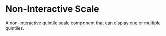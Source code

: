 # Non-Interactive Scale

A non-interactive quintile scale component that can display one or multiple quintiles.
